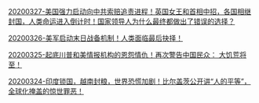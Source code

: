 [20200327-美国强力启动向中共索赔追责进程！英国女王和首相中招，各国相继封国，人类命运进入倒计时！国家领导人为什么最终都做出了错误的选择？](/答義問密/20200327_xWDgbpM0AN0.html)

[20200326-美军启动末日战备机制！人类面临最后抉择！](/答義問密/20200326_Y0fGBjYUNu0.html)

[20200325-起底川普和美情报机构的恩怨情仇！再次警告中国民众： 大饥荒将至！](/答義問密/20200325_uHQyZBixFro.html)

[20200324-印度锁国，越南封粮，世界恐慌加剧！比尔盖茨公开讲“人的平等”，全球化掩盖的惊世罪恶！](/答義問密/20200324_NoZF0dGmbQc.html)

